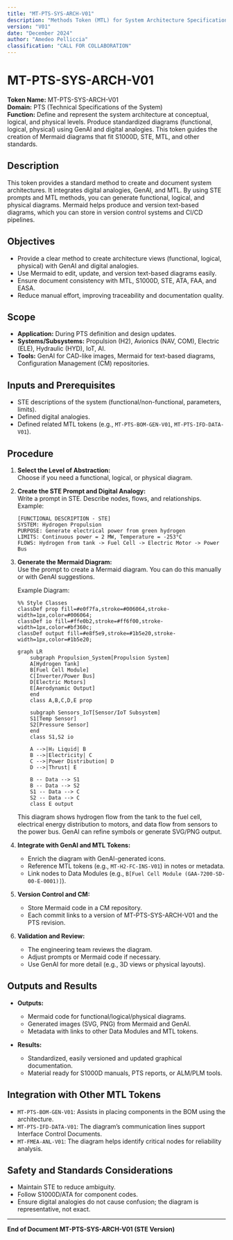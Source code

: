 ```yaml
---
title: "MT-PTS-SYS-ARCH-V01"
description: "Methods Token (MTL) for System Architecture Specification in PTS with Mermaid Diagrams (STE)"
version: "V01"
date: "December 2024"
author: "Amedeo Pelliccia"
classification: "CALL FOR COLLABORATION"
---
```


# MT-PTS-SYS-ARCH-V01

**Token Name:** MT-PTS-SYS-ARCH-V01  
**Domain:** PTS (Technical Specifications of the System)  
**Function:** Define and represent the system architecture at conceptual, logical, and physical levels. Produce standardized diagrams (functional, logical, physical) using GenAI and digital analogies. This token guides the creation of Mermaid diagrams that fit S1000D, STE, MTL, and other standards.

## Description

This token provides a standard method to create and document system architectures. It integrates digital analogies, GenAI, and MTL. By using STE prompts and MTL methods, you can generate functional, logical, and physical diagrams. Mermaid helps produce and version text-based diagrams, which you can store in version control systems and CI/CD pipelines.

## Objectives

- Provide a clear method to create architecture views (functional, logical, physical) with GenAI and digital analogies.  
- Use Mermaid to edit, update, and version text-based diagrams easily.  
- Ensure document consistency with MTL, S1000D, STE, ATA, FAA, and EASA.  
- Reduce manual effort, improving traceability and documentation quality.

## Scope

- **Application:** During PTS definition and design updates.  
- **Systems/Subsystems:** Propulsion (H2), Avionics (NAV, COM), Electric (ELE), Hydraulic (HYD), IoT, AI.  
- **Tools:** GenAI for CAD-like images, Mermaid for text-based diagrams, Configuration Management (CM) repositories.

## Inputs and Prerequisites

- STE descriptions of the system (functional/non-functional, parameters, limits).  
- Defined digital analogies.  
- Defined related MTL tokens (e.g., `MT-PTS-BOM-GEN-V01`, `MT-PTS-IFD-DATA-V01`).

## Procedure

1. **Select the Level of Abstraction:**  
   Choose if you need a functional, logical, or physical diagram.

2. **Create the STE Prompt and Digital Analogy:**  
   Write a prompt in STE. Describe nodes, flows, and relationships.  
   Example:  
   ```
   [FUNCTIONAL DESCRIPTION - STE]
   SYSTEM: Hydrogen Propulsion
   PURPOSE: Generate electrical power from green hydrogen
   LIMITS: Continuous power = 2 MW, Temperature = -253°C
   FLOWS: Hydrogen from tank -> Fuel Cell -> Electric Motor -> Power Bus
   ```

3. **Generate the Mermaid Diagram:**  
   Use the prompt to create a Mermaid diagram. You can do this manually or with GenAI suggestions.
   
   Example Diagram:
   ```mermaid
   %% Style Classes
   classDef prop fill=#e0f7fa,stroke=#006064,stroke-width=1px,color=#006064;
   classDef io fill=#ffe0b2,stroke=#ff6f00,stroke-width=1px,color=#bf360c;
   classDef output fill=#e8f5e9,stroke=#1b5e20,stroke-width=1px,color=#1b5e20;

   graph LR
       subgraph Propulsion_System[Propulsion System]
       A[Hydrogen Tank]
       B[Fuel Cell Module]
       C[Inverter/Power Bus]
       D[Electric Motors]
       E[Aerodynamic Output]
       end
       class A,B,C,D,E prop

       subgraph Sensors_IoT[Sensor/IoT Subsystem]
       S1[Temp Sensor]
       S2[Pressure Sensor]
       end
       class S1,S2 io

       A -->|H₂ Liquid| B
       B -->|Electricity| C
       C -->|Power Distribution| D
       D -->|Thrust| E

       B -- Data --> S1
       B -- Data --> S2
       S1 -- Data --> C
       S2 -- Data --> C
       class E output
   ```

   This diagram shows hydrogen flow from the tank to the fuel cell, electrical energy distribution to motors, and data flow from sensors to the power bus. GenAI can refine symbols or generate SVG/PNG output.

4. **Integrate with GenAI and MTL Tokens:**  
   - Enrich the diagram with GenAI-generated icons.  
   - Reference MTL tokens (e.g., `MT-H2-FC-INS-V01`) in notes or metadata.  
   - Link nodes to Data Modules (e.g., `B[Fuel Cell Module (GAA-7200-SD-00-E-0001)]`).

5. **Version Control and CM:**  
   - Store Mermaid code in a CM repository.  
   - Each commit links to a version of MT-PTS-SYS-ARCH-V01 and the PTS revision.

6. **Validation and Review:**  
   - The engineering team reviews the diagram.  
   - Adjust prompts or Mermaid code if necessary.  
   - Use GenAI for more detail (e.g., 3D views or physical layouts).

## Outputs and Results

- **Outputs:**
  - Mermaid code for functional/logical/physical diagrams.  
  - Generated images (SVG, PNG) from Mermaid and GenAI.  
  - Metadata with links to other Data Modules and MTL tokens.

- **Results:**
  - Standardized, easily versioned and updated graphical documentation.  
  - Material ready for S1000D manuals, PTS reports, or ALM/PLM tools.

## Integration with Other MTL Tokens

- `MT-PTS-BOM-GEN-V01`: Assists in placing components in the BOM using the architecture.  
- `MT-PTS-IFD-DATA-V01`: The diagram’s communication lines support Interface Control Documents.  
- `MT-FMEA-ANL-V01`: The diagram helps identify critical nodes for reliability analysis.

## Safety and Standards Considerations

- Maintain STE to reduce ambiguity.  
- Follow S1000D/ATA for component codes.  
- Ensure digital analogies do not cause confusion; the diagram is representative, not exact.

---

**End of Document MT-PTS-SYS-ARCH-V01 (STE Version)**  
